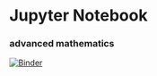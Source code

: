 # Jupyter Notebook

### advanced mathematics

[![Binder](https://mybinder.org/badge_logo.svg)](https://mybinder.org/v2/gh/iubh/DLMDSAM01/cb1362e621ac8b5e51fe0e772452be99f68452b7)
